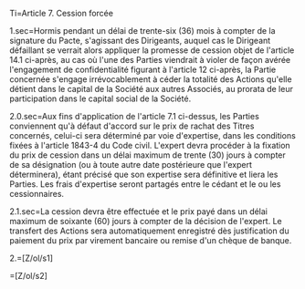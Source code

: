
Ti=Article 7. Cession forcée


1.sec=Hormis pendant un délai de trente-six (36) mois à compter de la signature du Pacte, s'agissant des Dirigeants, auquel cas le Dirigeant défaillant se verrait alors appliquer la promesse de cession objet de l'article 14.1 ci-après, au cas où l'une des Parties viendrait à violer de façon avérée l'engagement de confidentialité figurant à l'article 12 ci-après, la Partie concernée s'engage irrévocablement à céder la totalité des Actions qu'elle détient dans le capital de la Société aux autres Associés, au prorata de leur participation dans le capital social de la Société.


2.0.sec=Aux fins d'application de l'article 7.1 ci-dessus, les Parties conviennent qu'à défaut d'accord sur le prix de rachat des Titres concernés, celui-ci sera déterminé par voie d'expertise, dans les conditions fixées à l'article 1843-4 du Code civil. L'expert devra procéder à la fixation du prix de cession dans un délai maximum de trente (30) jours à compter de sa désignation (ou à toute autre date postérieure que l'expert déterminera), étant précisé que son expertise sera définitive et liera les Parties. Les frais d'expertise seront partagés entre le cédant et le ou les cessionnaires.


2.1.sec=La cession devra être effectuée et le prix payé dans un délai maximum de soixante (60) jours à compter de la décision de l'expert. Le transfert des Actions sera automatiquement enregistré dès justification du paiement du prix par virement bancaire ou remise d'un chèque de banque.


2.=[Z/ol/s1]


=[Z/ol/s2]
